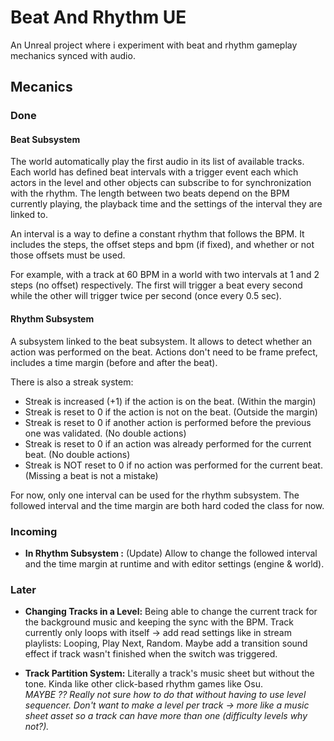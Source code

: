 # Beat And Rhythm UE
An Unreal project where i experiment with beat and rhythm gameplay mechanics synced with audio.

## Mecanics

### Done 

#### Beat Subsystem

The world automatically play the first audio in its list of available tracks. Each world has defined beat intervals with a trigger event each which actors in the level and other objects can subscribe to for synchronization with the rhythm. The length between two beats depend on the BPM currently playing, the playback time and the settings of the interval they are linked to.  

An interval is a way to define a constant rhythm that follows the BPM. It includes the steps, the offset steps and bpm (if fixed), and whether or not those offsets must be used.  

For example, with a track at 60 BPM in a world with two intervals at 1 and 2 steps (no offset) respectively. The first will trigger a beat every second while the other will trigger twice per second (once every 0.5 sec).

#### Rhythm Subsystem

A subsystem linked to the beat subsystem. It allows to detect whether an action was performed on the beat. Actions don't need to be frame prefect, includes a time margin (before and after the beat). 

There is also a streak system: 
- Streak is increased (+1) if the action is on the beat. (Within the margin)
- Streak is reset to 0 if the action is not on the beat. (Outside the margin)
- Streak is reset to 0 if another action is performed before the previous one was validated. (No double actions)
- Streak is reset to 0 if an action was already performed for the current beat. (No double actions)
- Streak is NOT reset to 0 if no action was performed for the current beat. (Missing a beat is not a mistake)

For now, only one interval can be used for the rhythm subsystem. The followed interval and the time margin are both hard coded the class for now.

### Incoming

- **In Rhythm Subsystem :** (Update) Allow to change the followed interval and the time margin at runtime and with editor settings (engine & world).

### Later

- **Changing Tracks in a Level:** Being able to change the current track for the background music and keeping the sync with the BPM. Track currently only loops with itself -> add read settings like in stream playlists: Looping, Play Next, Random. Maybe add a transition sound effect if track wasn't finished when the switch was triggered.

- **Track Partition System:** Literally a track's music sheet but without the tone. Kinda like other click-based rhythm games like Osu.  
*MAYBE ?? Really not sure how to do that without having to use level sequencer. Don't want to make a level per track -> more like a music sheet asset so a track can have more than one (difficulty levels why not?).*  

